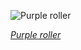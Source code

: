 
![Purple roller](https://upload.wikimedia.org/wikipedia/commons/thumb/e/e4/Purple_roller_%28Coracias_naevius_mosambicus%29.jpg/450px-Purple_roller_%28Coracias_naevius_mosambicus%29.jpg)

*[Purple roller](https://wikipedia.org/wiki/File:Purple_roller_(Coracias_naevius_mosambicus).jpg)*
